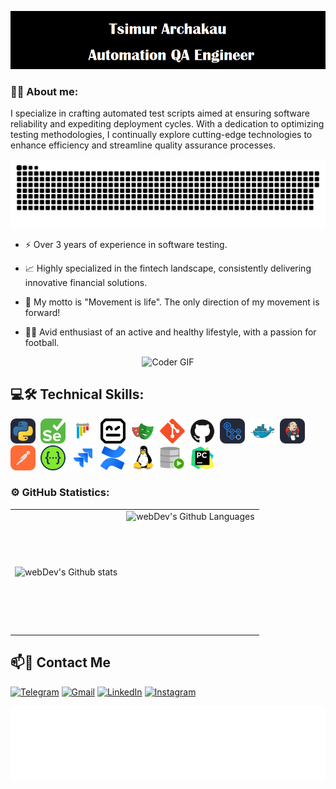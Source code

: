 ![Header](https://github.com/TsimurArchakau/TsimurArchakau/blob/main/assets/header.png)

### :man_technologist: About me:

I specialize in crafting automated test scripts aimed at ensuring software reliability and expediting deployment cycles. With a dedication to optimizing testing methodologies, I continually explore cutting-edge technologies to enhance efficiency and streamline quality assurance processes.

<p align="center">
 <img width="600" src="assets/github-snake.svg" alt="snake"/>
</p>

- :zap: Over 3 years of experience in software testing.

- :chart_with_upwards_trend: Highly specialized in the fintech landscape, consistently delivering innovative financial solutions.

- :dart: My motto is "Movement is life". The only direction of my movement is forward!

- :lotus_position_man: Avid enthusiast of an active and healthy lifestyle, with a passion for football.

<p align="center">
 <img src="https://media.giphy.com/media/SWoSkN6DxTszqIKEqv/giphy.gif" alt="Coder GIF" width="500">
</p>

## :computer::hammer_and_wrench: Technical Skills:
<div>
  <img src="https://github.com/TsimurArchakau/TsimurArchakau/blob/main/assets/icons/Python-Dark.svg" title="Python" alt="Python" width="40" height="40"/>&nbsp
  <img src="https://github.com/TsimurArchakau/TsimurArchakau/blob/main/assets/icons/Selenium.svg" title="Selenium" alt="Selenium" width="40" height="40"/>&nbsp
  <img src="https://github.com/TsimurArchakau/TsimurArchakau/blob/main/assets/icons/pytest-original.svg" title="Pytest" alt="Pytest" width="40" height="40"/>&nbsp
  <img src="https://github.com/TsimurArchakau/TsimurArchakau/blob/main/assets/icons/RobotFramework.svg" title="Robot Framework" alt="Robot Framework" width="40" height="40"/>&nbsp
  <img src="https://github.com/TsimurArchakau/TsimurArchakau/blob/main/assets/icons/playwright-original.svg" title="Playwright" alt="Playwright" width="40" height="40"/>&nbsp
  <img src="https://github.com/TsimurArchakau/TsimurArchakau/blob/main/assets/icons/git-original.svg" title="Git" alt="Git" width="40" height="40"/>&nbsp
  <img src="https://github.com/TsimurArchakau/TsimurArchakau/blob/main/assets/icons/github-original.svg" title="GitHub" alt="GitHub" width="40" height="40"/>&nbsp
  <img src="https://github.com/TsimurArchakau/TsimurArchakau/blob/main/assets/icons/GithubActions-Dark.svg" title="GitHub Actions" alt="GitHub Actions" width="40" height="40"/>&nbsp
  <img src="https://github.com/TsimurArchakau/TsimurArchakau/blob/main/assets/icons/docker-original.svg" title="Docker" alt="Docker" width="40" height="40"/>&nbsp
  <img src="https://github.com/TsimurArchakau/TsimurArchakau/blob/main/assets/icons/Jenkins-Dark.svg" title="Jenkins" alt="Jenkins" width="40" height="40"/>&nbsp
  <img src="https://github.com/TsimurArchakau/TsimurArchakau/blob/main/assets/icons/Postman.svg" title="Postman" alt="Postman" width="40" height="40"/>&nbsp
  <img src="https://github.com/TsimurArchakau/TsimurArchakau/blob/main/assets/icons/swagger-original.svg" title="Swagger" alt="Swagger" width="40" height="40"/>&nbsp
  <img src="https://github.com/TsimurArchakau/TsimurArchakau/blob/main/assets/icons/jira-original.svg" title="Jira" alt="Jira" width="40" height="40"/>&nbsp
  <img src="https://github.com/TsimurArchakau/TsimurArchakau/blob/main/assets/icons/confluence-original.svg" title="Confluence" alt="Confluence" width="40" height="40"/>&nbsp
  <img src="https://github.com/TsimurArchakau/TsimurArchakau/blob/main/assets/icons/linux-original.svg" title="Linux" alt="Linux" width="40" height="40"/>&nbsp
  <img src="https://github.com/TsimurArchakau/TsimurArchakau/blob/main/assets/icons/sqldeveloper-original.svg" title="SQL" alt="SQL" width="40" height="40"/>&nbsp
  <img src="https://github.com/TsimurArchakau/TsimurArchakau/blob/main/assets/icons/pycharm-original.svg" title="PyCharm" alt="PyCharm" width="40" height="40"/>&nbsp
</div>

### :gear: GitHub Statistics:

<table>
  <tr>
    <td>
      <img align="left" src="http://github-readme-streak-stats.herokuapp.com?user=TsimurArchakau&theme=dark&background=000000" alt="webDev's Github stats" />
    </td>
    <td>
      <img height="195px" align="right" alt="webDev's Github Languages" src="https://github-readme-stats-sigma-five.vercel.app/api/top-langs/?username=TsimurArchakau&layout=compact&theme=vision-friendly-dark" />
    </td>
  </tr>
</table>

## :mailbox::handshake: Сontact Me

<a href="https://t.me/Tsimur_Archakau"><img src="https://img.shields.io/badge/-Telegram-blue?style=flat&logo=Telegram&logoColor=white" alt="Telegram" style="height: 25px; width: 95px;"></a>
<a href="mailto:timniktimnik@gmail.com"><img src="https://img.shields.io/badge/-Gmail-red?style=flat&logo=Gmail&logoColor=white" alt="Gmail" style="height: 25px; width: 75px;"></a>
<a href="https://www.linkedin.com/in/tsimurarchakau"><img src="https://img.shields.io/badge/-LinkedIn-royalblue?style=flat&logo=LinkedIn&logoColor=white" alt="LinkedIn" style="height: 25px; width: 95;"></a>
<a href="https://www.instagram.com/archakovy_timnik"><img src="https://img.shields.io/badge/-Instagram-darkviolet?style=flat&logo=Instagram&logoColor=white" alt="Instagram" style="height: 25px; width: 100px;"></a>

<img height="120" alt="Thanks for visiting me" width="100%" src="https://github.com/TsimurArchakau/TsimurArchakau/blob/main/assets/goodbye_line.svg" />